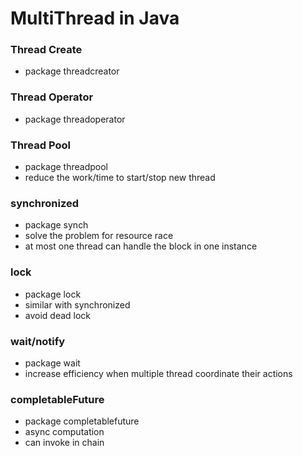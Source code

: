 # MultiThread in Java

### Thread Create 
- package threadcreator

### Thread Operator
- package threadoperator

### Thread Pool
- package threadpool
- reduce the work/time to start/stop new thread 

### synchronized
- package synch
- solve the problem for resource race
- at most one thread can handle the block in one instance

### lock
- package lock
- similar with synchronized
- avoid dead lock

### wait/notify
- package wait
- increase efficiency when multiple thread coordinate their actions

### completableFuture
- package completablefuture
- async computation
- can invoke in chain


